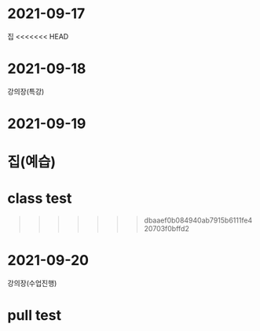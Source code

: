 # 2021-09-17
집
<<<<<<< HEAD
# 2021-09-18
강의장(특강)
# 2021-09-19
집(예습)
=======
# class test
>>>>>>> dbaaef0b084940ab7915b6111fe420703f0bffd2
# 2021-09-20
강의장(수업진행)
# pull test
